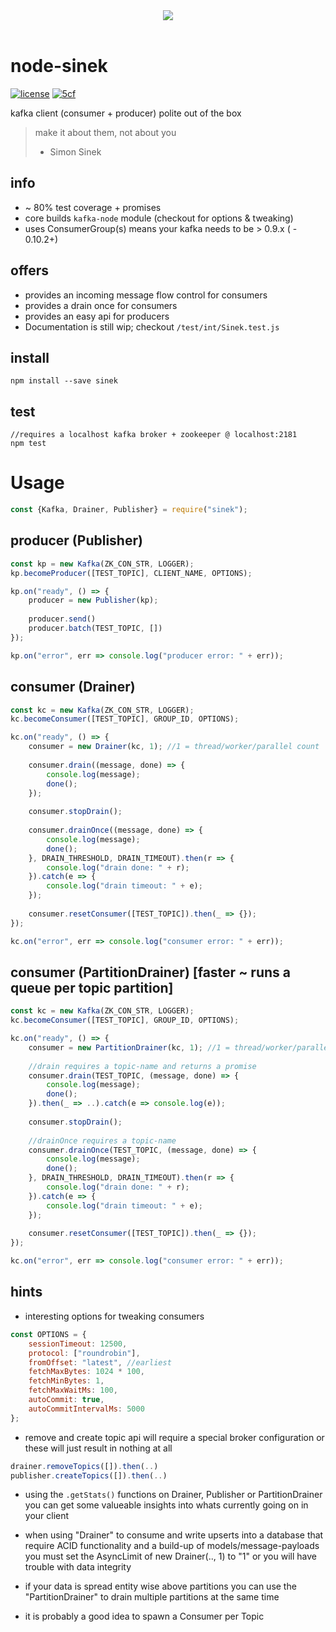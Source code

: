 <center><img src="https://cdn1.teamhellfall.de/contentdelivery/8642e870-7555-473a-b549-c520bd85bc51.0861a88f-28cf-42b6-88c7-f2942e64cc79.png?dim=165x125" /></center><br/>

# node-sinek

[![license](https://img.shields.io/github/license/mashape/apistatus.svg)]()
[![5cf](https://img.shields.io/badge/5cf-approved-ff69b4.svg)]()

kafka client (consumer + producer) polite out of the box

> make it about them, not about you
> - Simon Sinek

## info
- ~ 80% test coverage + promises
- core builds `kafka-node` module (checkout for options & tweaking)
- uses ConsumerGroup(s) means your kafka needs to be > 0.9.x ( - 0.10.2+)

## offers

- provides an incoming message flow control for consumers
- provides a drain once for consumers
- provides an easy api for producers
- Documentation is still wip; checkout `/test/int/Sinek.test.js`

## install

```shell
npm install --save sinek
```

## test

```
//requires a localhost kafka broker + zookeeper @ localhost:2181
npm test
```

# Usage

```javascript
const {Kafka, Drainer, Publisher} = require("sinek");
```

## producer (Publisher)

```javascript
const kp = new Kafka(ZK_CON_STR, LOGGER);
kp.becomeProducer([TEST_TOPIC], CLIENT_NAME, OPTIONS);

kp.on("ready", () => {
    producer = new Publisher(kp);
    
    producer.send()
    producer.batch(TEST_TOPIC, [])
});

kp.on("error", err => console.log("producer error: " + err));
```

## consumer (Drainer)

```javascript
const kc = new Kafka(ZK_CON_STR, LOGGER);
kc.becomeConsumer([TEST_TOPIC], GROUP_ID, OPTIONS);

kc.on("ready", () => {
    consumer = new Drainer(kc, 1); //1 = thread/worker/parallel count
    
    consumer.drain((message, done) => {
        console.log(message);
        done();
    });
    
    consumer.stopDrain();
    
    consumer.drainOnce((message, done) => {
        console.log(message);
        done();
    }, DRAIN_THRESHOLD, DRAIN_TIMEOUT).then(r => {
        console.log("drain done: " + r);
    }).catch(e => {
        console.log("drain timeout: " + e);
    });
    
    consumer.resetConsumer([TEST_TOPIC]).then(_ => {});
});

kc.on("error", err => console.log("consumer error: " + err));
```

## consumer (PartitionDrainer) [faster ~ runs a queue per topic partition]

```javascript
const kc = new Kafka(ZK_CON_STR, LOGGER);
kc.becomeConsumer([TEST_TOPIC], GROUP_ID, OPTIONS);

kc.on("ready", () => {
    consumer = new PartitionDrainer(kc, 1); //1 = thread/worker/parallel count per partition
    
    //drain requires a topic-name and returns a promise 
    consumer.drain(TEST_TOPIC, (message, done) => {
        console.log(message);
        done();
    }).then(_ => ..).catch(e => console.log(e));
    
    consumer.stopDrain();
    
    //drainOnce requires a topic-name
    consumer.drainOnce(TEST_TOPIC, (message, done) => {
        console.log(message);
        done();
    }, DRAIN_THRESHOLD, DRAIN_TIMEOUT).then(r => {
        console.log("drain done: " + r);
    }).catch(e => {
        console.log("drain timeout: " + e);
    });
    
    consumer.resetConsumer([TEST_TOPIC]).then(_ => {});
});

kc.on("error", err => console.log("consumer error: " + err));
```

## hints

- interesting options for tweaking consumers

```javascript
const OPTIONS = {
    sessionTimeout: 12500,
    protocol: ["roundrobin"],
    fromOffset: "latest", //earliest
    fetchMaxBytes: 1024 * 100,
    fetchMinBytes: 1,
    fetchMaxWaitMs: 100,
    autoCommit: true,
    autoCommitIntervalMs: 5000
};
```

- remove and create topic api will require a special broker configuration
or these will just result in nothing at all

```javascript
drainer.removeTopics([]).then(..)
publisher.createTopics([]).then(..)
```

- using the `.getStats()` functions on Drainer, Publisher or 
PartitionDrainer you can get some valueable insights into whats
currently going on in your client

- when using "Drainer" to consume and write upserts into a database
that require ACID functionality and a build-up of models/message-payloads
you must set the AsyncLimit of new Drainer(.., 1) to "1" or you will
have trouble with data integrity

- if your data is spread entity wise above partitions you can use the
"PartitionDrainer" to drain multiple partitions at the same time

- it is probably a good idea to spawn a Consumer per Topic